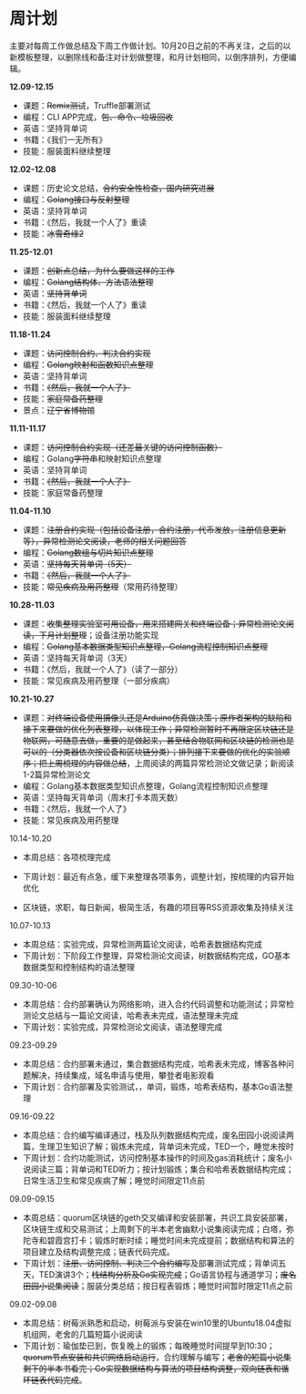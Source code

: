 # 周计划


主要对每周工作做总结及下周工作做计划。10月20日之前的不再关注，之后的以新模板整理，以删除线和备注对计划做整理，和月计划相同，以倒序排列，方便编辑。

**12.09-12.15**

- 课题：~~Remix测试~~，Truffle部署测试
- 编程：CLI APP完成，~~包、命令、垃圾回收~~
- 英语：坚持背单词
- 书籍：《我们一无所有》
- 技能：服装面料继续整理

**12.02-12.08**

- 课题：历史论文总结，~~合约安全性检查，国内研究进展~~
- 编程：~~Golang接口与反射整理~~
- 英语：坚持背单词
- 书籍：《然后，我就一个人了》重读
- 技能：~~冰雪奇缘2~~

**11.25-12.01**

- 课题：~~创新点总结，为什么要做这样的工作~~
- 编程：~~Golang结构体、方法语法整理~~
- 英语：~~坚持背单词~~
- 书籍：《然后，我就一个人了》重读
- 技能：服装面料继续整理

**11.18-11.24**

- 课题：~~访问控制合约、判决合约实现~~
- 编程：~~Golang映射和函数知识点整理~~
- 英语：坚持背单词
- 书籍：~~《然后，我就一个人了》~~
- 技能：~~家庭常备药整理~~
- 景点：~~辽宁省博物馆~~

**11.11-11.17**

- 课题：~~访问控制合约实现（还差最关键的访问控制函数）~~
- 编程：Golang~~字符串~~和映射知识点整理
- 英语：坚持背单词
- 书籍：~~《然后，我就一个人了》~~
- 技能：家庭常备药整理

**11.04-11.10**

- 课题：~~注册合约实现（包括设备注册，合约注册，代币发放，注册信息更新等），异常检测论文阅读，老师的相关问题回答~~
- 编程：~~Golang数组与切片知识点整理~~
- 英语：~~坚持每天背单词（5天）~~
- 书籍：~~《然后，我就一个人了》~~
- 技能：~~常见疾病及用药整理~~（常用药待整理）

**10.28-11.03**

- 课题：~~收集整理实验室可用设备，用来搭建网关和终端设备；异常检测论文阅读，下月计划整理~~；设备注册功能实现
- 编程：~~Golang基本数据类型知识点整理，Golang流程控制知识点整理~~
- 英语：坚持每天背单词（3天）
- 书籍：《然后，我就一个人了》（读了一部分）
- 技能：常见疾病及用药整理（一部分疾病）

**10.21-10.27**

- 课题：~~对终端设备使用摄像头还是Arduino仿真做决策；原作者架构的缺陷和接下来要做的优化列表整理，以体现工作；异常检测暂时不再限定区块链还是物联网，可随意去做，重要的是做起来，甚至结合物联网和区块链的检测也是可以的（分类器依次按设备和区块链分类）；排列接下来要做的优化的实验顺序；把上周梳理的内容做总结~~，上周阅读的两篇异常检测论文做记录；新阅读1-2篇异常检测论文
- 编程：Golang基本数据类型知识点整理，Golang流程控制知识点整理
- 英语：坚持每天背单词（周末打卡本周天数）
- 书籍：《然后，我就一个人了》
- 技能：常见疾病及用药整理

10.14-10.20

- 本周总结：各项梳理完成
- 下周计划：最近有点急，缓下来整理各项事务，调整计划，按梳理的内容开始优化

- 区块链，求职，每日新闻，极简生活，有趣的项目等RSS资源收集及持续关注

10.07-10.13

- 本周总结：实验完成，异常检测两篇论文阅读，哈希表数据结构完成
- 下周计划：下阶段工作整理，异常检测论文阅读，树数据结构完成，GO基本数据类型和控制结构的语法整理

09.30-10-06

- 本周总结：合约部署确认为网络影响，进入合约代码调整和功能测试；异常检测论文总结与一篇论文阅读，哈希表未完成，语法整理未完成
- 下周计划：实验完成，异常检测论文阅读，语法整理完成

09.23-09.29

- 本周总结：合约部署未通过，集合数据结构完成，哈希表未完成，博客各种问题解决，持续集成，域名申请与使用，攀登者电影观看
- 下周计划：合约部署及实验测试，，单词，锻炼，哈希表结构，基本Go语法整理

09.16-09.22

- 本周总结：合约编写编译通过，栈及队列数据结构完成，废名田园小说阅读两篇，生理卫生知识了解；锻炼未完成，背单词未完成，TED一个，睡觉未按时
- 下周计划：合约功能测试，访问控制基本操作的时间及gas消耗统计；废名小说阅读三篇；背单词和TED听力；按计划锻炼；集合和哈希表数据结构完成；日常生活卫生和常见疾病了解；睡觉时间限定11点前

09.09-09.15

- 本周总结：quorum区块链的geth交叉编译和安装部署，共识工具安装部署，区块链生成和交易测试；上周剩下的半本老舍幽默小说集阅读完成；白塔，弥陀寺和碧霞宫打卡；锻炼时断时续；睡觉时间未完成提前；数据结构和算法的项目建立及结构调整完成；链表代码完成。
- 下周计划：~~注册、访问控制、判决三个合约编写~~及部署测试完成；背单词五天，TED演讲3个；~~栈结构分析及Go实现完成~~；Go语言协程与通道学习；~~废名田园小说集阅读~~；服装分类总结；按日程表锻炼；睡觉时间暂时限定11点之前

09.02-09.08

- 本周总结：树莓派熟悉和启动，树莓派与安装在win10里的Ubuntu18.04虚拟机组网，老舍的几篇短篇小说阅读
- 下周计划：瑜伽垫已到，恢复晚上的锻炼；每晚睡觉时间提早到10:30；~~quorum节点安装和共识网络启动运行~~，合约理解与编写；~~老舍的短篇小说集剩下的半本书看完；Go实现数据结构与算法的项目结构调整，双向链表和循环链表代码完成~~。


